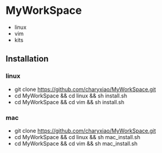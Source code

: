 # MyWorkSpace

* linux
* vim
* kits

## Installation
### linux
* git clone https://github.com/charyxiao/MyWorkSpace.git
* cd MyWorkSpace && cd linux && sh install.sh
* cd MyWorkSpace && cd vim && sh install.sh
### mac
* git clone https://github.com/charyxiao/MyWorkSpace.git
* cd MyWorkSpace && cd linux && sh mac_install.sh
* cd MyWorkSpace && cd vim && sh mac_install.sh